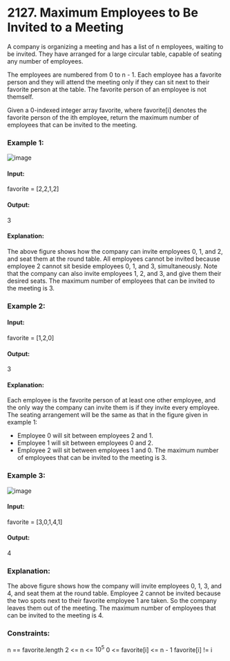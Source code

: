 # 2127. Maximum Employees to Be Invited to a Meeting
A company is organizing a meeting and has a list of n employees, waiting to be invited. They have arranged for a large circular table, capable of seating any number of employees.

The employees are numbered from 0 to n - 1. Each employee has a favorite person and they will attend the meeting only if they can sit next to their favorite person at the table. The favorite person of an employee is not themself.

Given a 0-indexed integer array favorite, where favorite[i] denotes the favorite person of the ith employee, return the maximum number of employees that can be invited to the meeting.

### Example 1:
![image](https://github.com/user-attachments/assets/fae086da-4724-455f-ad8e-6635ae4167f2)
#### Input:
favorite = [2,2,1,2]
#### Output:
3
#### Explanation:
The above figure shows how the company can invite employees 0, 1, and 2, and seat them at the round table.
All employees cannot be invited because employee 2 cannot sit beside employees 0, 1, and 3, simultaneously.
Note that the company can also invite employees 1, 2, and 3, and give them their desired seats.
The maximum number of employees that can be invited to the meeting is 3. 

### Example 2:
#### Input:
favorite = [1,2,0]
#### Output:
3
#### Explanation: 
Each employee is the favorite person of at least one other employee, and the only way the company can invite them is if they invite every employee.
The seating arrangement will be the same as that in the figure given in example 1:
- Employee 0 will sit between employees 2 and 1.
- Employee 1 will sit between employees 0 and 2.
- Employee 2 will sit between employees 1 and 0.
The maximum number of employees that can be invited to the meeting is 3.

### Example 3:
![image](https://github.com/user-attachments/assets/1602e5eb-8b3d-4219-b377-e0b4d820e89e)
#### Input: 
favorite = [3,0,1,4,1]
#### Output: 
4
### Explanation:
The above figure shows how the company will invite employees 0, 1, 3, and 4, and seat them at the round table.
Employee 2 cannot be invited because the two spots next to their favorite employee 1 are taken.
So the company leaves them out of the meeting.
The maximum number of employees that can be invited to the meeting is 4.
 
### Constraints:
n == favorite.length
2 <= n <= $`10^5`$
0 <= favorite[i] <= n - 1
favorite[i] != i
